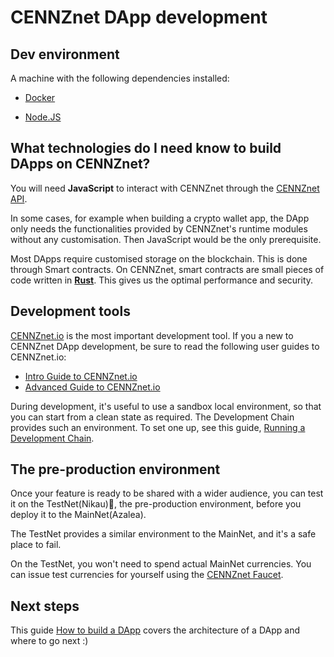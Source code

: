 # CENNZnet DApp development

## Dev environment
A machine with the following dependencies installed:
* [Docker](https://www.docker.com/)

* [Node.JS](https://nodejs.org/en/)

## What technologies do I need know to build DApps on CENNZnet?

You will need **JavaScript** to interact with CENNZnet through the [CENNZnet API](https://github.com/cennznet/api.js).

In some cases, for example when building a crypto wallet app, the DApp only needs the functionalities provided by CENNZnet's runtime modules without any customisation. Then JavaScript would be the only prerequisite.

Most DApps require customised storage on the blockchain. This is done through Smart contracts. On CENNZnet, smart contracts are small pieces of code written in [**Rust**](https://www.rust-lang.org/). This gives us the optimal performance and security.

## Development tools

[CENNZnet.io](https://cennznet.io/#/) is the most important development tool. If you a new to CENNZnet DApp development, be sure to read the following user guides to CENNZnet.io:
* [Intro Guide to CENNZnet.io](https://medium.com/centrality/using-cennznet-io-ac5a90f9a2cb)
* [Advanced Guide to CENNZnet.io](https://medium.com/centrality/advanced-guide-to-cennznet-io-33be90f26ff3)

During development, it's useful to use a sandbox local environment, so that you can start from a clean state as required. The Development Chain provides such an environment. To set one up, see this guide,
[Running a Development Chain](Network-participating/Node-operating/Running-a-Dev-Chain).

## The pre-production environment

Once your feature is ready to be shared with a wider audience, you can test it on the TestNet(Nikau)🌴, the pre-production environment, before you deploy it to the MainNet(Azalea).

The TestNet provides a similar environment to the MainNet, and it's a safe place to fail. 

On the TestNet, you won't need to spend actual MainNet currencies. You can issue test currencies for yourself using the [CENNZnet Faucet](References/CENNZnet-infrastructures/CENNZnet-faucet).

## Next steps

This guide [How to build a DApp](Dapp-development/Guides/How-to-build-a-DApp) covers the architecture of a DApp and where to go next :)
